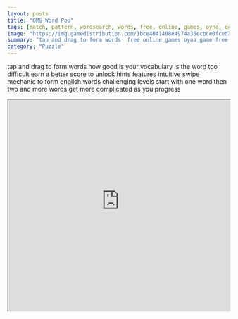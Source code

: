 ```yaml
---
layout: posts
title: "OMG Word Pop"
tags: [match, pattern, wordsearch, words, free, online, games, oyna, game, free, games, play, play, games]
image: "https://img.gamedistribution.com/1bce4041408e4974a35ecbce0fced3bb-512x384.jpeg"
summary: "tap and drag to form words  free online games oyna game free games play play games"
category: "Puzzle"
---
```


tap and drag to form words how good is your vocabulary is the word too difficult earn a better score to unlock hints features intuitive swipe mechanic to form english words challenging levels start with one word then two and more words get more complicated as you progress

<iframe width="100%" height="480px;" src="https://html5.gamedistribution.com/1bce4041408e4974a35ecbce0fced3bb/"></iframe>